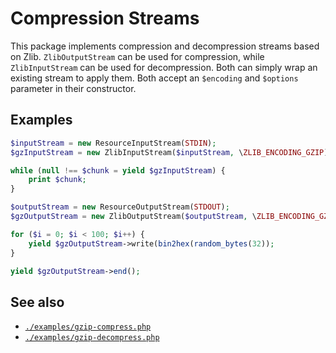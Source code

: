 # Compression Streams

This package implements compression and decompression streams based on Zlib. `ZlibOutputStream` can be used for compression, while `ZlibInputStream` can be used for decompression. Both can simply wrap an existing stream to apply them. Both accept an `$encoding` and `$options` parameter in their constructor.

## Examples

```php
$inputStream = new ResourceInputStream(STDIN);
$gzInputStream = new ZlibInputStream($inputStream, \ZLIB_ENCODING_GZIP);

while (null !== $chunk = yield $gzInputStream) {
    print $chunk;
}
```

```php
$outputStream = new ResourceOutputStream(STDOUT);
$gzOutputStream = new ZlibOutputStream($outputStream, \ZLIB_ENCODING_GZIP);

for ($i = 0; $i < 100; $i++) {
    yield $gzOutputStream->write(bin2hex(random_bytes(32));
}

yield $gzOutputStream->end();
```

## See also

 * [`./examples/gzip-compress.php`](../examples/gzip-compress.php)
 * [`./examples/gzip-decompress.php`](../examples/gzip-decompress.php)
